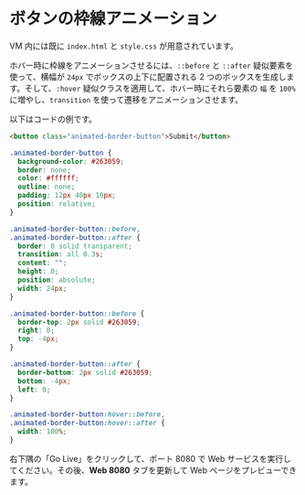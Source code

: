 # ボタンの枠線アニメーション

VM 内には既に `index.html` と `style.css` が用意されています。

ホバー時に枠線をアニメーションさせるには、`::before` と `::after` 疑似要素を使って、横幅が `24px` でボックスの上下に配置される 2 つのボックスを生成します。そして、`:hover` 疑似クラスを適用して、ホバー時にそれら要素の `幅` を `100%` に増やし、`transition` を使って遷移をアニメーションさせます。

以下はコードの例です。

```html
<button class="animated-border-button">Submit</button>
```

```css
.animated-border-button {
  background-color: #263059;
  border: none;
  color: #ffffff;
  outline: none;
  padding: 12px 40px 10px;
  position: relative;
}

.animated-border-button::before,
.animated-border-button::after {
  border: 0 solid transparent;
  transition: all 0.3s;
  content: "";
  height: 0;
  position: absolute;
  width: 24px;
}

.animated-border-button::before {
  border-top: 2px solid #263059;
  right: 0;
  top: -4px;
}

.animated-border-button::after {
  border-bottom: 2px solid #263059;
  bottom: -4px;
  left: 0;
}

.animated-border-button:hover::before,
.animated-border-button:hover::after {
  width: 100%;
}
```

右下隅の「Go Live」をクリックして、ポート 8080 で Web サービスを実行してください。その後、**Web 8080** タブを更新して Web ページをプレビューできます。
